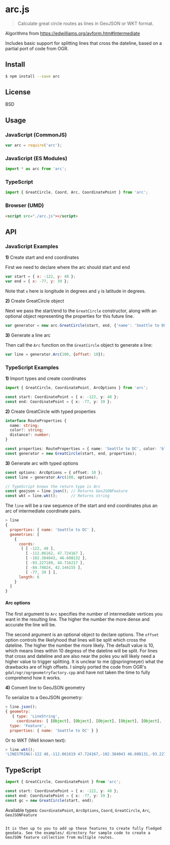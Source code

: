 # arc.js
> Calculate great circle routes as lines in GeoJSON or WKT format.

Algorithms from https://edwilliams.org/avform.htm#Intermediate

Includes basic support for splitting lines that cross the dateline, based on
a partial port of code from OGR.

## Install

```bash
$ npm install --save arc
```

## License

BSD

## Usage

### JavaScript (CommonJS)
```js
var arc = require('arc');
```

### JavaScript (ES Modules)
```js
import * as arc from 'arc';
```

### TypeScript
```typescript
import { GreatCircle, Coord, Arc, CoordinatePoint } from 'arc';
```

### Browser (UMD)
```html
<script src="./arc.js"></script>
```

## API

### JavaScript Examples

**1)** Create start and end coordinates

First we need to declare where the arc should start and end

```js
var start = { x: -122, y: 48 };
var end = { x: -77, y: 39 };
```

Note that `x` here is longitude in degrees and `y` is latitude in degrees.

**2)** Create GreatCircle object

Next we pass the start/end to the `GreatCircle` constructor, along with an optional object representing the properties for this future line.

```js
var generator = new arc.GreatCircle(start, end, {'name': 'Seattle to DC'});
```

**3)** Generate a line arc

Then call the `Arc` function on the `GreatCircle` object to generate a line:

```js
var line = generator.Arc(100, {offset: 10});
```

### TypeScript Examples

**1)** Import types and create coordinates

```typescript
import { GreatCircle, CoordinatePoint, ArcOptions } from 'arc';

const start: CoordinatePoint = { x: -122, y: 48 };
const end: CoordinatePoint = { x: -77, y: 39 };
```

**2)** Create GreatCircle with typed properties

```typescript
interface RouteProperties {
  name: string;
  color?: string;
  distance?: number;
}

const properties: RouteProperties = { name: 'Seattle to DC', color: 'blue' };
const generator = new GreatCircle(start, end, properties);
```

**3)** Generate arc with typed options

```typescript
const options: ArcOptions = { offset: 10 };
const line = generator.Arc(100, options);

// TypeScript knows the return type is Arc
const geojson = line.json(); // Returns GeoJSONFeature
const wkt = line.wkt();      // Returns string
```

The `line` will be a raw sequence of the start and end coordinates plus an arc of
intermediate coordinate pairs.

```js
> line
{
  properties: { name: 'Seattle to DC' },
  geometries: [
    {
      coords:
       [ [ -122, 48 ],
         [ -112.06162, 47.724167 ],
         [ -102.384043, 46.608132 ],
         [ -93.227189, 44.716217 ],
         [ -84.74824, 42.144155 ],
         [ -77, 39 ] ],
      length: 6
    }
  ]
}
```

#### Arc options

The first argument to `Arc` specifies the number of intermediate vertices you want in the resulting line. The higher the number the more dense and accurate the line will be.

The second argument is an optional object to declare options. The `offset` option controls the likelyhood that lines will be split which cross the dateline. The higher the number the more likely. The default value is 10, which means lines within 10 degress of the dateline will be split. For lines that cross and dateline and are also near the poles you will likely need a higher value to trigger splitting. It is unclear to me (@springmeyer) what the drawbacks are of high offsets. I simply ported the code from OGR's `gdal/ogr/ogrgeometryfactory.cpp` and have not taken the time to fully comprehend how it works.

**4)** Convert line to GeoJSON geometry

To serialize to a GeoJSON geometry:

```js
> line.json();
{ geometry:
   { type: 'LineString',
     coordinates: [ [Object], [Object], [Object], [Object], [Object], [Object] ] },
  type: 'Feature',
  properties: { name: 'Seattle to DC' } }
```

Or to WKT (Well known text):

```js
> line.wkt();
'LINESTRING(-122 48,-112.061619 47.724167,-102.384043 46.608131,-93.227188 44.716217,-84.748239 42.144155,-77 38.999999)'
```

## TypeScript

```typescript
import { GreatCircle, CoordinatePoint } from 'arc';

const start: CoordinatePoint = { x: -122, y: 48 };
const end: CoordinatePoint = { x: -77, y: 39 };
const gc = new GreatCircle(start, end);
```

Available types: `CoordinatePoint`, `ArcOptions`, `Coord`, `GreatCircle`, `Arc`, `GeoJSONFeature`
```

It is then up to you to add up these features to create fully fledged geodata. See the examples/ directory for sample code to create a GeoJSON feature collection from multiple routes.
